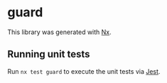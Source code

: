 # guard

This library was generated with [Nx](https://nx.dev).

## Running unit tests

Run `nx test guard` to execute the unit tests via [Jest](https://jestjs.io).
